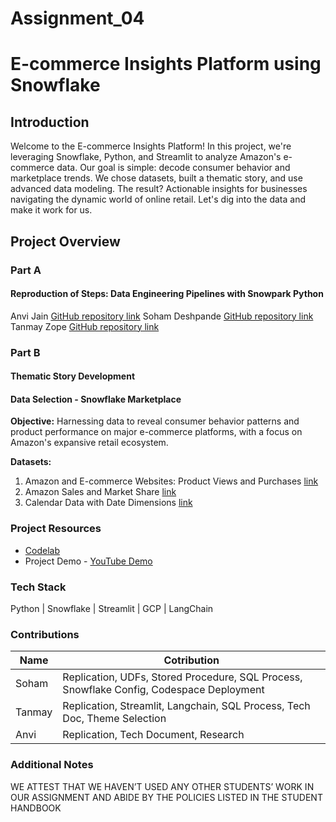 # Assignment_04
# E-commerce Insights Platform using Snowflake

## Introduction
Welcome to the E-commerce Insights Platform! In this project, we're leveraging Snowflake, Python, and Streamlit to analyze Amazon's e-commerce data. Our goal is simple: decode consumer behavior and marketplace trends. We chose datasets, built a thematic story, and use advanced data modeling. The result? Actionable insights for businesses navigating the dynamic world of online retail. Let's dig into the data and make it work for us.

## Project Overview

### Part A

#### **Reproduction of Steps: Data Engineering Pipelines with Snowpark Python**

Anvi Jain [GitHub repository link](https://github.com/jainanv/sfguide-data-engineering-with-snowpark-python-anvi)
Soham Deshpande [GitHub repository link](https://github.com/SohamD148/sfguide-data-engineering-with-snowpark-python)
Tanmay Zope [GitHub repository link](https://github.com/tanmayzope/sfguide-data-engineering-with-snowpark-python)

### Part B

#### **Thematic Story Development**

   #### Data Selection - Snowflake Marketplace

   **Objective:**
   Harnessing data to reveal consumer behavior patterns and product performance on major e-commerce platforms, with a focus on Amazon's expansive retail ecosystem.

   **Datasets:**
   1. Amazon and E-commerce Websites: Product Views and Purchases [link](https://app.snowflake.com/marketplace/listing/GZT1ZA3NK6/similarweb-ltd-amazon-and-e-commerce-websites-product-views-and-purchases?search=amazon)
   2. Amazon Sales and Market Share [link](https://app.snowflake.com/marketplace/listing/GZSOZ18UTU/jungle-scout-amazon-sales-and-market-share-demo?search=amazon)
   3. Calendar Data with Date Dimensions [link](https://app.snowflake.com/marketplace/listing/GZSUZCCDD/infocepts-calendar-data-with-date-dimensions-free-ready-to-use)

### Project Resources
* [Codelab](https://codelabs-preview.appspot.com/?file_id=1w7wjX9IvupqjPWn8kvJ18s-AhFWQPPdK70WeTuZzC5E#0)
* Project Demo - [YouTube Demo]()

### Tech Stack
Python | Snowflake | Streamlit | GCP | LangChain

### Contributions
| Name | Cotribution |
|----------|----------|
| Soham | Replication, UDFs, Stored Procedure, SQL Process, Snowflake Config, Codespace Deployment |
| Tanmay | Replication, Streamlit, Langchain, SQL Process, Tech Doc, Theme Selection |
| Anvi | Replication, Tech Document, Research |


### Additional Notes
WE ATTEST THAT WE HAVEN’T USED ANY OTHER STUDENTS’ WORK IN OUR ASSIGNMENT AND ABIDE BY THE
POLICIES LISTED IN THE STUDENT HANDBOOK
